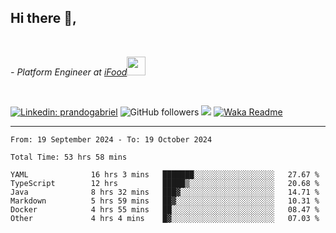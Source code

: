<h2>Hi there  👋,</h2> </br>

<p><em>- Platform Engineer at <a href="https://www.ifood.com.br/">iFood</a><img src="https://media.giphy.com/media/WUlplcMpOCEmTGBtBW/giphy.gif" width="30"> 
</em></p></br>


[![Linkedin: prandogabriel](https://img.shields.io/badge/-prandogabriel-blue?style=flat-square&logo=Linkedin&logoColor=white&link=https://www.linkedin.com/in/prandogabriel/)](https://www.linkedin.com/in/prandogabriel)
![GitHub followers](https://img.shields.io/github/followers/prandogabriel?label=Follow&style=social)
![](https://visitor-badge.glitch.me/badge?page_id=prandogabriel.prandogabriel)
[![Waka Readme](https://github.com/prandogabriel/prandogabriel/actions/workflows/update-stats.yml.yml/badge.svg)](https://github.com/prandogabriel/prandogabriel/actions/workflows/update-stats.yml.yml)

---

<!--START_SECTION:waka-->

```golang
From: 19 September 2024 - To: 19 October 2024

Total Time: 53 hrs 58 mins

YAML              16 hrs 3 mins   ███████░░░░░░░░░░░░░░░░░░   27.67 %
TypeScript        12 hrs          █████▒░░░░░░░░░░░░░░░░░░░   20.68 %
Java              8 hrs 32 mins   ███▓░░░░░░░░░░░░░░░░░░░░░   14.71 %
Markdown          5 hrs 59 mins   ██▓░░░░░░░░░░░░░░░░░░░░░░   10.31 %
Docker            4 hrs 55 mins   ██░░░░░░░░░░░░░░░░░░░░░░░   08.47 %
Other             4 hrs 4 mins    █▓░░░░░░░░░░░░░░░░░░░░░░░   07.03 %
```

<!--END_SECTION:waka-->
